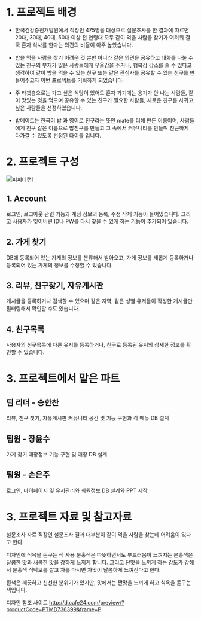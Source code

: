 # 1. 프로젝트 배경
* 한국건강증진개발원에서 직장인 475명을 대상으로 설문조사를 한 결과에 따르면 20대, 30대, 40대, 50대
이상 전 연령대 모두 같이 먹을 사람을 찾기가 어려워 결국 혼자 식사를 한다는 의견의 비율이 아주 높았습니다.

* 밥을 먹을 사람을 찾기 어려운 것 뿐만 아니라 같은 의견을 공유하고 대화를 나눌 수 있는 
친구의 부재가 많은 사람들에게 우울감을 주거나, 행복감 감소를 줄 수 있다고 생각하여 같이 밥을 먹을 수
 있는 친구 또는 같은 관심사를 공유할 수 있는 친구를 만들어주고자 이번 프로젝트를 기획하게 되었습니다.

* 주 타겟층으로는 가고 싶은 식당이 있어도 혼자 가기에는 용기가 안 나는 사람들, 
같이 맛있는 것을 먹으며 공유할 수 있는 친구가 필요한 사람들, 새로운 친구를 사귀고 싶은 사람들을 
선정하였습니다.

* 밥메이트는 한국어 밥 과 영어로 친구라는 뜻인 mate를 더해 만든 이름이며, 사람들에게 친구 같은 이름으로
밥친구를 만들고 그 속에서 커뮤니티를 만들며 친근하게 다가갈 수 있도록 선정된 타이틀 입니다.

# 2. 프로젝트 구성
![피피티캡1](https://user-images.githubusercontent.com/107029371/177459559-2245f097-2fac-4d38-acc9-1962fee8de3e.PNG)
## 1. Account
로그인, 로그아웃 관련 기능과 계정 정보의 등록, 수정 삭제 기능이 들어있습니다.
그리고 사용자가 잊어버린 ID나 PW를 다시 찾을 수 있게 하는 기능이 추가되어 있습니다.

## 2. 가게 찾기
DB에 등록되어 있는 가게의 정보를 분류해서 받아오고, 가게 정보를 새롭게 등록하거나 등록되어 있는 가게의 정보를 수정할 수 있습니다.

## 3. 리뷰, 친구찾기, 자유게시판
게시글을 등록하거나 검색할 수 있으며 같은 지역, 같은 성별 유저들이 작성한 게시글만 필터링해서 확인할 수도 있습니다.

## 4. 친구목록
 사용자의 친구목록에 다른 유저를 등록하거나, 친구로 등록된 유저의 상세한 정보를 확인할 수 있습니다.
 
# 3. 프로젝트에서 맡은 파트
## 팀 리더 - 송한찬
리뷰, 친구 찾기, 자유게시판 커뮤니티 공간 및 기능 구현과 각 메뉴 DB 설계

## 팀원 - 장윤수
가게 찾기 매장정보 기능 구현 및 매장 DB 설계  

## 팀원 - 손은주
로그인, 마이페이지 및 유저관리와 회원정보 DB 설계와 PPT 제작

# 3. 프로젝트 자료 및 참고자료

설문조사 자료
직장인 설문조사 결과 대부분이 같이 먹을 사람을 찾는데 어려움이 있다고 한다.

디자인에 식욕을 돋구는 색 사용
분홍색은 따뜻하면서도 부드러움이 느껴지는 분홍색은 달콤한 맛과 새콤한 맛을 강하게 느끼게 합니다. 그리고 단맛을 느끼게 하는 강도가 강해서
분홍색 식탁보를 깔고 차를 마시면 차맛이 달콤하게 느껴진다고 한다.

흰색은 깨끗하고 신선한 분위기가 있지만, 맛에서는 짠맛을 느끼게 하고 식욕을 돋구는 색입니다.

디자인 참조 사이트
http://d.cafe24.com/preview/?productCode=PTMD736399&frame=P



